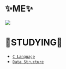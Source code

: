  # ✨ME✨
 <a href="https://www.instagram.com/woooooosangyi/"><img src="https://img.shields.io/badge/instagram-E4405F?style=for-the-badge&logo=instagram&logoColor=white"/></a>


 # 📝STUDYING📝
 * [`C Language`](https://github.com/woooooosangyi/C-language.git)
 * [`Data Structure`](https://github.com/sangyiwoo/Data-Structure.git)
